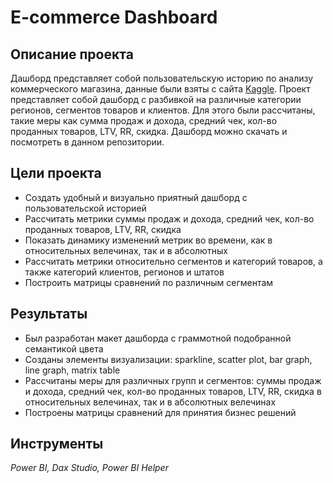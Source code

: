 # E-commerce Dashboard
## Описание проекта
Дашборд представляет собой пользовательскую историю по анализу коммерческого магазина, данные были взяты с сайта [Kaggle](https://www.kaggle.com/datasets/abdulqaderasiirii/e-commerce-data). Проект представляет собой дашборд с разбивкой
на различные категории регионов, сегментов товаров и клиентов. Для этого были рассчитаны, такие меры как сумма продаж и дохода, средний чек, кол-во проданных товаров, LTV, RR, скидка. Дашборд можно скачать и посмотреть в данном репозитории.
## Цели проекта
+ Создать удобный и визуально приятный дашборд с пользовательской историей
+ Рассчитать метрики суммы продаж и дохода, средний чек, кол-во проданных товаров, LTV, RR, скидка
+ Показать динамику изменений метрик во времени, как в относительных велечинах, так и в абсолютных
+ Рассчитать метрики относительно сегментов и категорий товаров, а также категорий клиентов, регионов и штатов
+ Построить матрицы сравнений по различным сегментам
## Результаты
+ Был разработан макет дашборда с граммотной подобранной семантикой цвета
+ Созданы элементы визуализации: sparkline, scatter plot, bar graph, line graph, matrix table
+ Рассчитаны меры для различных групп и сегментов: суммы продаж и дохода, средний чек, кол-во проданных товаров, LTV, RR, скидка в относительных велечинах, так и в абсолютных велечинах
+ Построены матрицы сравнений для принятия бизнес решений
## Инструменты
*Power BI, Dax Studio, Power BI Helper*
